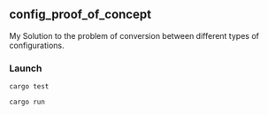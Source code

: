 ## config_proof_of_concept
My Solution to the problem of conversion between different types of configurations.

### Launch
`cargo test`

`cargo run`
